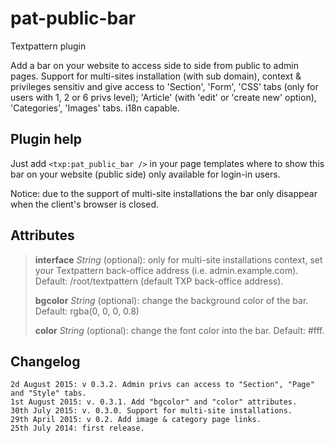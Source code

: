 # pat-public-bar

Textpattern plugin

Add a bar on your website to access side to side from public to admin pages.
Support for multi-sites installation (with sub domain), context & privileges sensitiv and give access to 'Section', 'Form', 'CSS' tabs (only for users with 1, 2 or 6 privs level); 'Article' (with 'edit' or 'create new' option), 'Categories', 'Images' tabs. i18n capable.


## Plugin help

Just add `<txp:pat_public_bar />` in your page templates where to show this bar on your website (public side) only available for login-in users.

Notice: due to the support of multi-site installations the bar only disappear when the client's browser is closed.

## Attributes

> **interface** *String* (optional): only for multi-site installations context, set your Textpattern back-office address (i.e. admin.example.com). Default: /root/textpattern (default TXP back-office address).
>
> **bgcolor** *String* (optional): change the background color of the bar. Default: rgba(0, 0, 0, 0.8)
>
> **color** *String* (optional): change the font color into the bar. Default: #fff.

## Changelog

    2d August 2015: v 0.3.2. Admin privs can access to "Section", "Page" and "Style" tabs.
    1st August 2015: v. 0.3.1. Add "bgcolor" and "color" attributes.
    30th July 2015: v. 0.3.0. Support for multi-site installations.
    29th April 2015: v 0.2. Add image & category page links.
    25th July 2014: first release.


